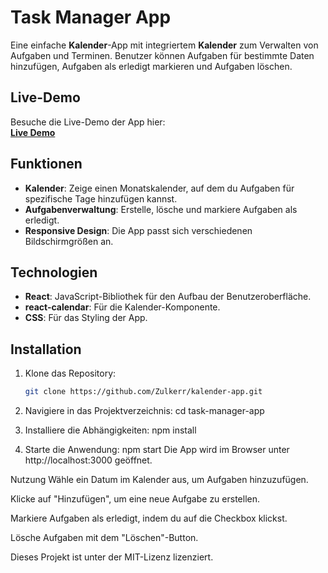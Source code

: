 # Task Manager App

Eine einfache **Kalender**-App mit integriertem **Kalender** zum Verwalten von Aufgaben und Terminen. Benutzer können Aufgaben für bestimmte Daten hinzufügen, Aufgaben als erledigt markieren und Aufgaben löschen.

## Live-Demo

Besuche die Live-Demo der App hier:  
[**Live Demo**](https://Zulkerr.github.io/kalender-app)


## Funktionen

- **Kalender**: Zeige einen Monatskalender, auf dem du Aufgaben für spezifische Tage hinzufügen kannst.
- **Aufgabenverwaltung**: Erstelle, lösche und markiere Aufgaben als erledigt.
- **Responsive Design**: Die App passt sich verschiedenen Bildschirmgrößen an.

## Technologien

- **React**: JavaScript-Bibliothek für den Aufbau der Benutzeroberfläche.
- **react-calendar**: Für die Kalender-Komponente.
- **CSS**: Für das Styling der App.

## Installation

1. Klone das Repository:

   ```bash
   git clone https://github.com/Zulkerr/kalender-app.git

2. Navigiere in das Projektverzeichnis:
     cd task-manager-app

3.  Installiere die Abhängigkeiten:
     npm install
4. Starte die Anwendung:
    npm start
Die App wird im Browser unter http://localhost:3000 geöffnet.

Nutzung
Wähle ein Datum im Kalender aus, um Aufgaben hinzuzufügen.

Klicke auf "Hinzufügen", um eine neue Aufgabe zu erstellen.

Markiere Aufgaben als erledigt, indem du auf die Checkbox klickst.

Lösche Aufgaben mit dem "Löschen"-Button.

Dieses Projekt ist unter der MIT-Lizenz lizenziert.
